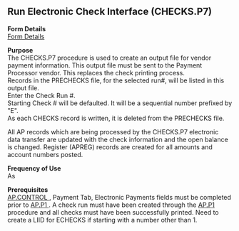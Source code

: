 ##  Run Electronic Check Interface (CHECKS.P7)

<PageHeader />

**Form Details**  
[ Form Details ](CHECKS-P7-1/README.md)   

**Purpose**  
The CHECKS.P7 procedure is used to create an output file for vendor payment
information. This output file must be sent to the Payment Processor vendor.
This replaces the check printing process.  
Records in the PRECHECKS file, for the selected run#, will be listed in this
output file.  
Enter the Check Run #.  
Starting Check # will be defaulted. It will be a sequential number prefixed by
"E".  
As each CHECKS record is written, it is deleted from the PRECHECKS file.  
  
All AP records which are being processed by the CHECKS.P7 electronic data
transfer are updated with the check information and the open balance is
changed. Register (APREG) records are created for all amounts and account
numbers posted.

**Frequency of Use**  
As

**Prerequisites**  
[ AP.CONTROL ](../../AP-ENTRY/AP-CONTROL/README.md) , Payment Tab, Electronic Payments fields must be completed prior to [ AP.P1 ](../AP-P1/README.md) . A check run must have been created through the [ AP.P1 ](../AP-P1/README.md) procedure and all checks must have been successfully printed. Need to create a LIID for ECHECKS if starting with a number other than 1. 

<badge text= "Version 8.10.57" vertical="middle" />

<PageFooter />
